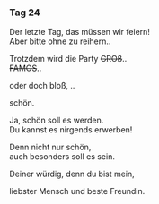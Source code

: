 ### Tag 24

Der letzte Tag, das müssen wir feiern!  
Aber bitte ohne zu reihern..  
  
Trotzdem wird die Party ~~GROß~~..  
~~FAMOS~~..  
  
oder doch bloß, ..  
  
schön.  
  
Ja, schön soll es werden.  
Du kannst es nirgends erwerben!  
  
Denn nicht nur schön,  
auch besonders soll es sein.  
  
Deiner würdig, denn du bist mein,
  
liebster Mensch und beste Freundin.